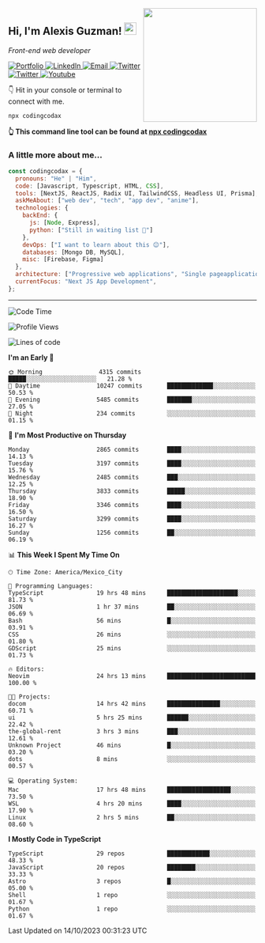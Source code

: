<img align='right' src="https://media.giphy.com/media/M9gbBd9nbDrOTu1Mqx/giphy.gif" width="230">
<h2>Hi, I'm Alexis Guzman! <img src="https://media.giphy.com/media/hvRJCLFzcasrR4ia7z/giphy.gif" width="25px"></h2>
<p><em>Front-end web developer</em></p>

<p>
  <a href='https://www.codingcodax.dev' target='_blank'>
    <img alt='Portfolio' src='https://img.shields.io/badge/Portfolio-black?logo=vercel&style=flat-square'>
  </a>
  <a href='https://linkedin.com/in/codingcodax' target='_blank'>
    <img alt='LinkedIn' src='https://img.shields.io/badge/LinkedIn-black?logo=LinkedIn&style=flat-square'>
  </a>
  <a href='mailto:codingcodax@gmail.com' target='_blank'>
    <img alt='Email' src='https://img.shields.io/badge/Email-black?logo=Gmail&style=flat-square'>
  </a>
  <a href='https://twitter.com/codingcodax' target='_blank'>
    <img alt='Twitter' src='https://img.shields.io/badge/Twitter-black?logo=Twitter&style=flat-square'>
  </a>
  <a href='https://www.instagram.com/codingcodax' target='_blank'>
    <img alt='Twitter' src='https://img.shields.io/badge/Instagram-black?logo=Instagram&style=flat-square'>
  </a>
  <a href='https://www.youtube.com/@codingcodax' target='_blank'>
    <img alt='Youtube' src='https://img.shields.io/badge/YouTube-black?logo=Youtube&style=flat-square'>
  </a>
</p>

👇 Hit in your console or terminal to connect with me.

```bash
npx codingcodax
```
**👆 This command line tool can be found at [npx codingcodax](https://github.com/codingcodax/npx-codingcodax)**

<h3>A little more about me...</h3>

```javascript
const codingcodax = {
  pronouns: "He" | "Him",
  code: [Javascript, Typescript, HTML, CSS],
  tools: [NextJS, ReactJS, Radix UI, TailwindCSS, Headless UI, Prisma],
  askMeAbout: ["web dev", "tech", "app dev", "anime"],
  technologies: {
    backEnd: {
      js: [Node, Express],
      python: ["Still in waiting list 🥲"]
    },
    devOps: ["I want to learn about this 😊"],
    databases: [Mongo DB, MySQL],
    misc: [Firebase, Figma]
  },
  architecture: ["Progressive web applications", "Single pageapplications"],
  currentFocus: "Next JS App Development",
};
```

---

<!--START_SECTION:waka-->
![Code Time](http://img.shields.io/badge/Code%20Time-1%2C866%20hrs%2051%20mins-blue)

![Profile Views](http://img.shields.io/badge/Profile%20Views-12-blue)

![Lines of code](https://img.shields.io/badge/From%20Hello%20World%20I%27ve%20Written-10.5%20million%20lines%20of%20code-blue)

**I'm an Early 🐤** 

```text
🌞 Morning                4315 commits        █████░░░░░░░░░░░░░░░░░░░░   21.28 % 
🌆 Daytime                10247 commits       █████████████░░░░░░░░░░░░   50.53 % 
🌃 Evening                5485 commits        ███████░░░░░░░░░░░░░░░░░░   27.05 % 
🌙 Night                  234 commits         ░░░░░░░░░░░░░░░░░░░░░░░░░   01.15 % 
```
📅 **I'm Most Productive on Thursday** 

```text
Monday                   2865 commits        ████░░░░░░░░░░░░░░░░░░░░░   14.13 % 
Tuesday                  3197 commits        ████░░░░░░░░░░░░░░░░░░░░░   15.76 % 
Wednesday                2485 commits        ███░░░░░░░░░░░░░░░░░░░░░░   12.25 % 
Thursday                 3833 commits        █████░░░░░░░░░░░░░░░░░░░░   18.90 % 
Friday                   3346 commits        ████░░░░░░░░░░░░░░░░░░░░░   16.50 % 
Saturday                 3299 commits        ████░░░░░░░░░░░░░░░░░░░░░   16.27 % 
Sunday                   1256 commits        ██░░░░░░░░░░░░░░░░░░░░░░░   06.19 % 
```


📊 **This Week I Spent My Time On** 

```text
🕑︎ Time Zone: America/Mexico_City

💬 Programming Languages: 
TypeScript               19 hrs 48 mins      ████████████████████░░░░░   81.73 % 
JSON                     1 hr 37 mins        ██░░░░░░░░░░░░░░░░░░░░░░░   06.69 % 
Bash                     56 mins             █░░░░░░░░░░░░░░░░░░░░░░░░   03.91 % 
CSS                      26 mins             ░░░░░░░░░░░░░░░░░░░░░░░░░   01.80 % 
GDScript                 25 mins             ░░░░░░░░░░░░░░░░░░░░░░░░░   01.73 % 

🔥 Editors: 
Neovim                   24 hrs 13 mins      █████████████████████████   100.00 % 

🐱‍💻 Projects: 
docom                    14 hrs 42 mins      ███████████████░░░░░░░░░░   60.71 % 
ui                       5 hrs 25 mins       ██████░░░░░░░░░░░░░░░░░░░   22.42 % 
the-global-rent          3 hrs 3 mins        ███░░░░░░░░░░░░░░░░░░░░░░   12.61 % 
Unknown Project          46 mins             █░░░░░░░░░░░░░░░░░░░░░░░░   03.20 % 
dots                     8 mins              ░░░░░░░░░░░░░░░░░░░░░░░░░   00.57 % 

💻 Operating System: 
Mac                      17 hrs 48 mins      ██████████████████░░░░░░░   73.50 % 
WSL                      4 hrs 20 mins       ████░░░░░░░░░░░░░░░░░░░░░   17.90 % 
Linux                    2 hrs 5 mins        ██░░░░░░░░░░░░░░░░░░░░░░░   08.60 % 
```

**I Mostly Code in TypeScript** 

```text
TypeScript               29 repos            ████████████░░░░░░░░░░░░░   48.33 % 
JavaScript               20 repos            ████████░░░░░░░░░░░░░░░░░   33.33 % 
Astro                    3 repos             █░░░░░░░░░░░░░░░░░░░░░░░░   05.00 % 
Shell                    1 repo              ░░░░░░░░░░░░░░░░░░░░░░░░░   01.67 % 
Python                   1 repo              ░░░░░░░░░░░░░░░░░░░░░░░░░   01.67 % 
```




 Last Updated on 14/10/2023 00:31:23 UTC
<!--END_SECTION:waka-->
